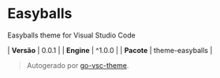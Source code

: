 # Easyballs

Easyballs theme for Visual Studio Code

| **Versão** | 0.0.1 |
| **Engine** | ^1.0.0 |
| **Pacote** | theme-easyballs |

> Autogerado por [go-vsc-theme](https://github.com/natalbu/go-vsc-theme).

